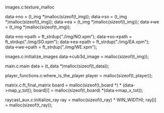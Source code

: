 images.c:texture_malloc

data->no = (t_img *)malloc(sizeof(t_img));
data->so = (t_img *)malloc(sizeof(t_img));
data->ea = (t_img *)malloc(sizeof(t_img));
data->we = (t_img *)malloc(sizeof(t_img));

data->no->path = ft_strdup("./img/NO.xpm");
data->so->path = ft_strdup("./img/SO.xpm");
data->ea->path = ft_strdup("./img/EA.xpm");
data->we->path = ft_strdup("./img/WE.xpm");

images.c:initialize_images
data->cub3d_image = malloc(sizeof(t_img));

main.c:main
data = (t_data *)malloc(sizeof(t_data));

player_functions.c:where_is_the_player
player = malloc(sizeof(t_player));

matrix.c:ft_final_matrix
board = malloc(sizeof(t_board *) * (data->map_y_tot));
board[i] = malloc(sizeof(t_board) *(data->map_x_tot));

raycast_aux.c:initialize_ray
ray = malloc(sizeof(t_ray) * WIN_WIDTH);
ray[i] = malloc(sizeof(t_ray));
